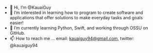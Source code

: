 - 👋 Hi, I’m @KauaiGuy
- 👀 I’m interested in learning how to program to create software and applications that offer solutions to make everyday tasks and goals easier!
- 🌱 I’m currently learning Python, Swift, and working through OSSU on GitHub.
- 📫 How to reach me ... email: kauaiguy94@gmail.com, twitter: @kauaiguy94

<!---
KauaiGuy/KauaiGuy is a ✨ special ✨ repository because its `README.md` (this file) appears on your GitHub profile.
You can click the Preview link to take a look at your changes.
--->
